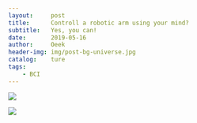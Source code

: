 ```yaml
---
layout:     post                          
title:      Controll a robotic arm using your mind?
subtitle:   Yes, you can!
date:       2019-05-16
author:     Oeek                          
header-img: img/post-bg-universe.jpg          
catalog:    ture                             
tags:
    - BCI
---
```

<img src="https://github.com/WangYiOtago/WangYiOtago.github.io/blob/master/img/BCI1.png">


![](https://github.com/WangYiOtago/WangYiOtago.github.io/blob/master/img/BCI1.png)
